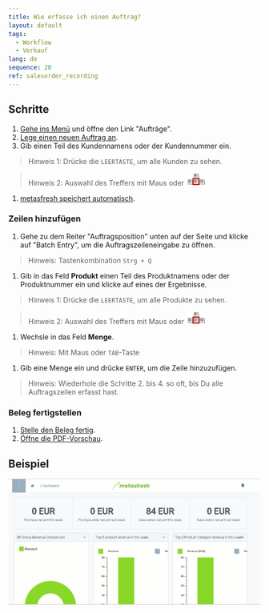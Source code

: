 ```yaml
---
title: Wie erfasse ich einen Auftrag?
layout: default
tags:
  - Workflow
  - Verkauf
lang: de
sequence: 20
ref: salesorder_recording
---
```


## Schritte


1. [Gehe ins Menü](Menu) und öffne den Link "Aufträge".
1. [Lege einen neuen Auftrag an](Neuer_Datensatz_Fenster_Webui).
1. Gib einen Teil des Kundennamens oder der Kundennummer ein.
 > Hinweis 1: Drücke die `LEERTASTE`, um alle Kunden zu sehen.

 > Hinweis 2: Auswahl des Treffers mit Maus oder ![](assets/Workflow_Auftrag_Bis_Rechnung_WebUI-73797.png)

1. [metasfresh speichert automatisch](Speicheranzeige).

### Zeilen hinzufügen
1. Gehe zu dem Reiter "Auftragsposition" unten auf der Seite und klicke auf "Batch Entry", um die Auftragszeileneingabe zu öffnen.
> Hinweis: Tastenkombination `Strg + Q`

1. Gib in das Feld **Produkt** einen Teil des Produktnamens oder der Produktnummer ein und klicke auf eines der Ergebnisse.
 > Hinweis 1: Drücke die `LEERTASTE`, um alle Produkte zu sehen.

 > Hinweis 2: Auswahl des Treffers mit Maus oder ![](assets/Workflow_Auftrag_Bis_Rechnung_WebUI-73797.png)

1. Wechsle in das Feld **Menge**.
> Hinweis: Mit Maus oder `TAB`-Taste

1. Gib eine Menge ein und drücke `ENTER`, um die Zeile hinzuzufügen.
> Hinweis: Wiederhole die Schritte 2. bis 4. so oft, bis Du alle Auftragszeilen erfasst hast.

### Beleg fertigstellen

1. [Stelle den Beleg fertig](BelegverarbeitungFertigstellen).
1. [Öffne die PDF-Vorschau](PDFVorschau).

## Beispiel

![](assets/auftrag.gif)
